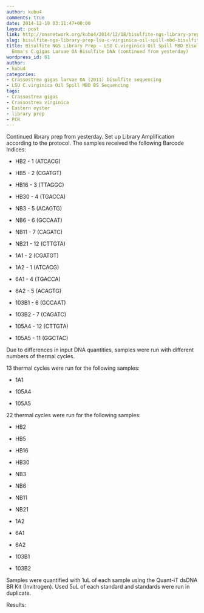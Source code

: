 ```yaml
---
author: kubu4
comments: true
date: 2014-12-19 03:11:47+00:00
layout: post
link: http://onsnetwork.org/kubu4/2014/12/18/bisulfite-ngs-library-prep-lsu-c-virginica-oil-spill-mbd-bisulfite-dna-and-emmas-c-gigas-larvae-oa-bisulfite-dna-continued-from-yesterday/
slug: bisulfite-ngs-library-prep-lsu-c-virginica-oil-spill-mbd-bisulfite-dna-and-emmas-c-gigas-larvae-oa-bisulfite-dna-continued-from-yesterday
title: Bisulfite NGS Library Prep - LSU C.virginica Oil Spill MBD Bisulfite DNA and
  Emma's C.gigas Larvae OA Bisulfite DNA (continued from yesterday)
wordpress_id: 61
author:
- kubu4
categories:
- Crassostrea gigas larvae OA (2011) bisulfite sequencing
- LSU C.virginica Oil Spill MBD BS Sequencing
tags:
- Crassostrea gigas
- Crassostrea virginica
- Eastern oyster
- library prep
- PCR
---
```


Continued library prep from yesterday. Set up Library Amplification according to the protocol. The samples received the following Barcode Indices:



	
  * HB2 - 1 (ATCACG)

	
  * HB5 - 2 (CGATGT)

	
  * HB16 - 3 (TTAGGC)

	
  * HB30 - 4 (TGACCA)

	
  * NB3 - 5 (ACAGTG)

	
  * NB6 - 6 (GCCAAT)

	
  * NB11 - 7 (CAGATC)

	
  * NB21 - 12 (CTTGTA)

	
  * 1A1 - 2 (CGATGT)

	
  * 1A2 - 1 (ATCACG)

	
  * 6A1 - 4 (TGACCA)

	
  * 6A2 - 5 (ACAGTG)

	
  * 103B1 - 6 (GCCAAT)

	
  * 103B2 - 7 (CAGATC)

	
  * 105A4 - 12 (CTTGTA)

	
  * 105A5 - 11 (GGCTAC)


Due to differences in input DNA quantities, samples were run with different numbers of thermal cycles.

13 thermal cycles were run for the following samples:

	
  * 1A1

	
  * 105A4

	
  * 105A5


22 thermal cycles were run for the following samples:

	
  * HB2

	
  * HB5

	
  * HB16

	
  * HB30

	
  * NB3

	
  * NB6

	
  * NB11

	
  * NB21

	
  * 1A2

	
  * 6A1

	
  * 6A2

	
  * 103B1

	
  * 103B2


Samples were quantified with 1uL of each sample using the Quant-iT dsDNA BR Kit (Invitrogen). Used 5uL of each standard and standards were run in duplicate.

Results:
